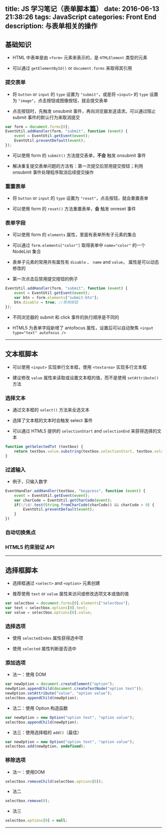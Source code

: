 title: JS 学习笔记（表单脚本篇）
date: 2016-06-13 21:38:26
tags: JavaScript
categories: Front End
description: 与表单相关的操作
---

## 基础知识

- HTML 中表单是由 `<form>` 元素来表示的，是 `HTMLElement` 类型的元素

- 可以通过 `getElementById()` or `document.forms` 来取得其引用

### 提交表单

- 将 `button` or `input` 的 `type` 设置为 `"submit"`，或是将 `<input>` 的 `type` 设置为 `"image"`，点击按钮或图像按钮，就会提交表单

- 点击按钮时，先触发 onsubmit 事件，再向浏览器发送请求。可以通过阻止 submit 事件的默认行为来取消提交
``` js
var form = document.forms[0];
EventUtil.addHandler(form, "submit", function (event) {
    event = EventUtil.getEvent(event);
    EventUtil.preventDefault(event);
});
```

- 可以使用 form 的 `submit()` 方法提交表单，**不会** 触发 onsubmit 事件

- 解决重复提交表单问题的方法有：第一次提交后禁用提交按钮；利用 onsubmit 事件处理程序取消后续提交操作

### 重置表单

- 将 `button` or `input` 的 `type` 设置为 `"reset"`，点击按钮，就会重置表单

- 可以使用 form 的 `reset()` 方法重置表单，**会** 触发 onreset 事件

### 表单字段

- 可以使用 form 的 `elements` 属性，里面有表单所有子元素的集合

- 可以通过 `form.elements["color"]` 取得表单中 `name="color"` 的一个 NodeList 集合

- 表单子元素的常用共有属性有 `disable` 、 `name`  and `value`， 属性是可以动态修改的

- 第一次点击后禁用提交按钮的例子
``` js
EventUtil.addHandler(form, "submit", function (event) {
    event = EventUtil.getEvent(event);
    var btn = form.elements["submit-btn"];
    btn.disable = true; //禁用按钮
});
```

- 不同浏览器的 submit 和 click 事件的执行顺序是不同的

- HTML5 为表单字段新增了 antofocus 属性，设置后可以自动聚焦 `<input type="text" autofocus />`

***

## 文本框脚本

- 可以使用 `<input>` 实现单行文本框，使用 `<textarea>` 实现多行文本框

- 建议修改 `value` 属性来读取或设置文本框的值，而不是使用 `setAttribute()` 方法

### 选择文本

- 通过文本框的 `select()` 方法来全选文本

- 选择了文本框的文本时会触发 select 事件

- 可以通过 HTML5 提供的 `selectionStart` and `selectionEnd` 来获得选择的文本
``` js
function getSelectedTxt (textbox) {
    return textbox.value.substring(textbox.selectionStart, textbox.selectionEnd);
}
```

### 过滤输入

- 例子，只输入数字
``` js
EventHandler.addHandler(textbox, "keypress", function (event) {
    event = EventUtil.getEvent(event);
    var charCode = EventUtil.getCharCode(event);
    if(!/\d/.test(String.fromCharCode(charCode)) && charCode > 9) {
        EventUtil.preventDefault(event);
    }
})

```
### 自动切换焦点

### HTML5 约束验证 API

***

## 选择框脚本

- 选择框通过 `<select>` and `<option>` 元素创建

- 推荐使用 `text` or `value` 属性来访问或修改选项文本或值的值
``` js
var selectbox = document.forms[0].elements["selectbox"];
var text = selectbox.options[0].text;
var value = selectbox.options[0].value;
```

### 选择选项

- 使用 `selectedIndex` 属性获得选中项

- 使用 `selected` 属性判断是否选中

### 添加选项

- 法一：使用 DOM
``` js
var newOption = document.createElement("option");
newOption.appendChild(document.createTextNode("option text"));
newOption.setAttribute("value", "option value");
selectbox.appendChild(newOption);
```

- 法二：使用 Option 构造函数
``` js
var newOption = new Option("option text", "option value");
selectbox.appendChild(newOption);
```

- 法三：使用选择框的 `add()`（最佳）
``` js
var newOption = new Option("option text", "option value");
selectbox.add(newOption, undefined);
```

### 移除选项

- 法一：使用DOM
``` js
selectbox.removeChild(selectbox.options[0]);
```

- 法二
``` js
selectbox.remove(0);
```

- 法三
``` js
selectbox.options[0] = null;
```

***
